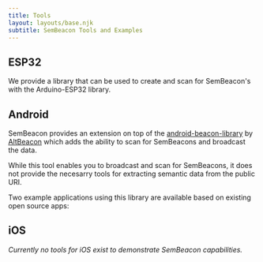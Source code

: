 ```yaml
---
title: Tools
layout: layouts/base.njk
subtitle: SemBeacon Tools and Examples
---
```


## ESP32
We provide a library that can be used to create and scan for SemBeacon's with the Arduino-ESP32 library.

## Android
SemBeacon provides an extension on top of the [android-beacon-library](https://github.com/AltBeacon/android-beacon-library/) by [AltBeacon](https://github.com/AltBeacon) which adds the ability to scan for SemBeacons and broadcast the data.

While this tool enables you to broadcast and scan for SemBeacons, it does not provide the necesarry tools for extracting semantic data from the public URI.

Two example applications using this library are available based on existing open source apps:

## iOS
*Currently no tools for iOS exist to demonstrate SemBeacon capabilities.*